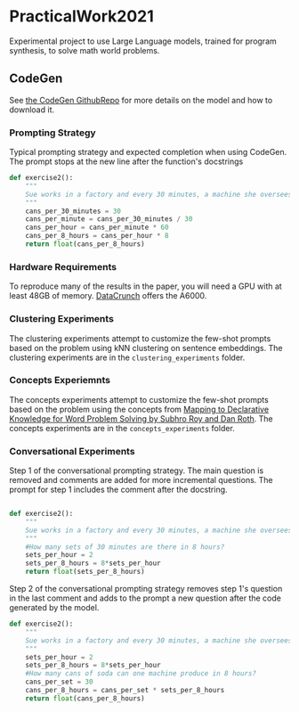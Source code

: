 # PracticalWork2021

Experimental project to use Large Language models, trained for program synthesis, to solve math world problems.

## CodeGen

See [the CodeGen GithubRepo](https://github.com/salesforce/CodeGen) for more details on the model and how to download it.

### Prompting Strategy

Typical prompting strategy and expected completion when using CodeGen. The prompt stops at the new line after the function's docstrings

```python
def exercise2():
    """
    Sue works in a factory and every 30 minutes, a machine she oversees produces 30 cans of soda. How many cans of soda can one machine produce in 8 hours?
    """
    cans_per_30_minutes = 30
    cans_per_minute = cans_per_30_minutes / 30
    cans_per_hour = cans_per_minute * 60
    cans_per_8_hours = cans_per_hour * 8
    return float(cans_per_8_hours)
```

### Hardware Requirements

To reproduce many of the results in the paper, you will need a GPU with at least 48GB of memory. [DataCrunch](https://cloud.datacrunch.io) offers the A6000.

### Clustering Experiments

The clustering experiments attempt to customize the few-shot prompts based on the problem using kNN clustering on sentence embeddings. The clustering experiments are in the `clustering_experiments` folder.

### Concepts Experiemnts

The concepts experiments attempt to customize the few-shot prompts based on the problem using the concepts from [Mapping to Declarative Knowledge for Word Problem Solving by Subhro Roy and Dan Roth](https://aclanthology.org/Q18-1012.pdf). The concepts experiments are in the `concepts_experiments` folder.

### Conversational Experiments

Step 1 of the conversational prompting strategy. The main question is removed and comments are added for more incremental questions. The prompt for step 1 includes the comment after the docstring.

```python

def exercise2():
    """
    Sue works in a factory and every 30 minutes, a machine she oversees produces 30 cans of soda.
    """
    #How many sets of 30 minutes are there in 8 hours?
    sets_per_hour = 2
    sets_per_8_hours = 8*sets_per_hour
    return float(sets_per_8_hours)
```

Step 2 of the conversational prompting strategy removes step 1's question in the last comment and adds to the prompt a new question after the code generated by the model.

```python
def exercise2():
    """
    Sue works in a factory and every 30 minutes, a machine she oversees produces 30 cans of soda.
    """
    sets_per_hour = 2
    sets_per_8_hours = 8*sets_per_hour
    #How many cans of soda can one machine produce in 8 hours?
    cans_per_set = 30
    cans_per_8_hours = cans_per_set * sets_per_8_hours
    return float(cans_per_8_hours)
```
